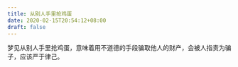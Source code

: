 ```yaml
---
title: 从别人手里抢鸡蛋
date: 2020-02-15T20:54:12+08:00
draft: false
---
```


梦见从别人手里抢鸡蛋，意味着用不道德的手段骗取他人的财产，会被人指责为骗子，应该严于律己。
